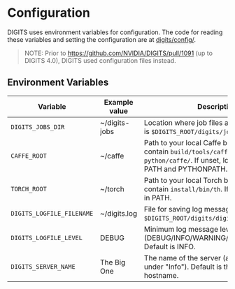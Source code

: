 # Configuration

DIGITS uses environment variables for configuration.
The code for reading these variables and setting the configuration are at [digits/config/](../digits/config/).

> NOTE: Prior to https://github.com/NVIDIA/DIGITS/pull/1091 (up to DIGITS 4.0), DIGITS used configuration files instead.


## Environment Variables

| Variable | Example value | Description |
| --- | --- | --- |
| `DIGITS_JOBS_DIR` | ~/digits-jobs | Location where job files are stored. Default is `$DIGITS_ROOT/digits/jobs`. |
| `CAFFE_ROOT` | ~/caffe | Path to your local Caffe build. Should contain `build/tools/caffe` and `python/caffe/`. If unset, looks for caffe in PATH and PYTHONPATH.|
| `TORCH_ROOT` | ~/torch | Path to your local Torch build. Should contain `install/bin/th`. If unset, looks for th in PATH. |
| `DIGITS_LOGFILE_FILENAME` | ~/digits.log | File for saving log messages. Default is `$DIGITS_ROOT/digits/digits.log`. |
| `DIGITS_LOGFILE_LEVEL` | DEBUG | Minimum log message level to be saved (DEBUG/INFO/WARNING/ERROR/CRITICAL). Default is INFO. |
| `DIGITS_SERVER_NAME` | The Big One | The name of the server (accessible in the UI under "Info"). Default is the system hostname. |
